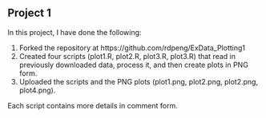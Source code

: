 ## Project 1

In this project, I have done the following:

<ol>
<li>Forked the repository at https://github.com/rdpeng/ExData_Plotting1</li>
<li>Created four scripts (plot1.R, plot2.R, plot3.R, plot3.R) that read in previously downloaded
data, process it, and then create plots in PNG form.
</li>
<li>Uploaded the scripts and the PNG plots (plot1.png, plot2.png, plot2.png, plot4.png).</li>
</ol>

Each script contains more details in comment form.